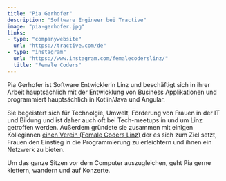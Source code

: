 ```yaml
---
title: "Pia Gerhofer"
description: "Software Engineer bei Tractive"
image: "pia-gerhofer.jpg"
links:
- type: "companywebsite"
  url: "https://tractive.com/de"
- type: "instagram"
  url: "https://www.instagram.com/femalecoderslinz/"
  title: "Female Coders"
---
```


Pia Gerhofer ist Software Entwicklerin Linz und beschäftigt sich in ihrer Arbeit hauptsächlich mit der Entwicklung von Business Applikationen und programmiert hauptsächlich in Kotlin/Java und Angular.

Sie begeistert sich für Technolgie, Umwelt, Förderung von Frauen in der IT und Bildung und ist daher auch oft bei Tech-meetups in und um Linz getroffen werden. Außerdem gründete sie zusammen mit einigen Kolleginnen [einen Verein (Female Coders Linz)](https://female-coders.at/de/home-de/) der es sich zum Ziel setzt, Frauen den Einstieg in die Programmierung zu erleichtern und ihnen ein Netzwerk zu bieten.

Um das ganze Sitzen vor dem Computer auszugleichen, geht Pia gerne klettern, wandern und auf Konzerte.